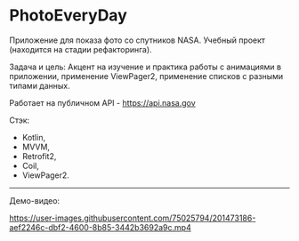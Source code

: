 # PhotoEveryDay

Приложение для показа фото со спутников NASA. Учебный проект (находится на стадии рефакторинга).

Задача и цель: Акцент на изучение и практика работы с анимациями в приложении, применение ViewPager2, применение списков с разными типами данных.

Работает на публичном API - https://api.nasa.gov

Стэк:  
* Kotlin,  
* MVVM,  
* Retrofit2,  
* Coil,  
* ViewPager2.
-------------------------
Демо-видео:  

https://user-images.githubusercontent.com/75025794/201473186-aef2246c-dbf2-4600-8b85-3442b3692a9c.mp4

